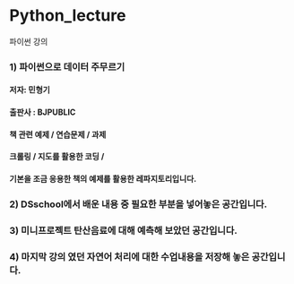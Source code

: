 # Python_lecture
파이썬 강의 

### 1) 파이썬으로 데이터 주무르기
#### 저자: 민형기 
#### 출판사 : BJPUBLIC
#### 책 관련 예제 / 연습문제 / 과제 
#### 크롤링 / 지도를 활용한 코딩 / 

#### 기본을 조금 응용한 책의 예제를 활용한 레파지토리입니다.

### 2) DSschool에서 배운 내용 중 필요한 부분을 넣어놓은 공간입니다.

### 3) 미니프로젝트 탄산음료에 대해 예측해 보았던 공간입니다.

### 4) 마지막 강의 였던 자연어 처리에 대한 수업내용을 저장해 놓은 공간입니다.
